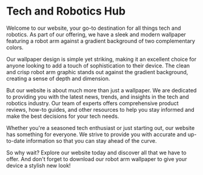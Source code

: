 <!--font:Montserrat-->

# Tech and Robotics Hub

Welcome to our website, your go-to destination for all things tech and robotics. As part of our offering, we have a sleek and modern wallpaper featuring a robot arm against a gradient background of two complementary colors.

Our wallpaper design is simple yet striking, making it an excellent choice for anyone looking to add a touch of sophistication to their device. The clean and crisp robot arm graphic stands out against the gradient background, creating a sense of depth and dimension.

But our website is about much more than just a wallpaper. We are dedicated to providing you with the latest news, trends, and insights in the tech and robotics industry. Our team of experts offers comprehensive product reviews, how-to guides, and other resources to help you stay informed and make the best decisions for your tech needs.

Whether you're a seasoned tech enthusiast or just starting out, our website has something for everyone. We strive to provide you with accurate and up-to-date information so that you can stay ahead of the curve.

So why wait? Explore our website today and discover all that we have to offer. And don't forget to download our robot arm wallpaper to give your device a stylish new look!

<!--

Write me markdown content of website with wallpaper:

"A wallpaper with a simple graphic of a robot arm, against a gradient background of two complementary colors."

The header of the page should not be copy of the text but rather a real content of the website which is using this wallpaper.


---


# Robo-Arm Wallpaper

Welcome to our website featuring a simple yet striking wallpaper of a robot arm against a gradient background of two complementary colors. This wallpaper is perfect for anyone who loves technology and robotics.

Our wallpaper features a sleek and modern design that will add a touch of sophistication to any device. The robot arm graphic is crisp and clean, making it stand out against the gradient background. The two complementary colors used in the gradient create a sense of depth and dimension, giving the wallpaper a dynamic feel.

Whether you're looking to update your desktop background or give your smartphone a fresh new look, our robo-arm wallpaper is the perfect choice. It's easy to download and install, and it's compatible with a wide range of devices.

So why wait? Download our robo-arm wallpaper today and take your device to the next level!


---


Heading should not include word "wallpaper". The website should not be about the wallpaper itself, wallpaper is just a related background, rewrite whole content.


---


# Welcome to Our Tech-Savvy Website

Our website is the perfect destination for anyone who loves technology and robotics. As a bonus, we offer a sleek and modern wallpaper featuring a robot arm against a gradient background of two complementary colors.

The design of our wallpaper is simple yet striking, making it an excellent choice for anyone looking to add a touch of sophistication to their device. The crisp and clean robot arm graphic stands out against the gradient background, creating a sense of depth and dimension.

But our website is about much more than just a wallpaper. We offer a wealth of information and resources on all things tech-related. From the latest news and trends in the industry to product reviews and how-to guides, we've got you covered.

Whether you're a seasoned tech enthusiast or just starting out, our website has something for everyone. Our team of experts is dedicated to providing you with accurate and up-to-date information, so you can stay informed and make the best decisions for your tech needs.

So why wait? Explore our website today and discover all that we have to offer. And don't forget to download our robot arm wallpaper to give your device a stylish new look!


---


Heading is too long, rewrite whole content.


---


Heading is too long, rewrite whole content.


---


# Tech and Robotics Hub

Welcome to our website, your go-to destination for all things tech and robotics. As part of our offering, we have a sleek and modern wallpaper featuring a robot arm against a gradient background of two complementary colors.

Our wallpaper design is simple yet striking, making it an excellent choice for anyone looking to add a touch of sophistication to their device. The clean and crisp robot arm graphic stands out against the gradient background, creating a sense of depth and dimension.

But our website is about much more than just a wallpaper. We are dedicated to providing you with the latest news, trends, and insights in the tech and robotics industry. Our team of experts offers comprehensive product reviews, how-to guides, and other resources to help you stay informed and make the best decisions for your tech needs.

Whether you're a seasoned tech enthusiast or just starting out, our website has something for everyone. We strive to provide you with accurate and up-to-date information so that you can stay ahead of the curve.

So why wait? Explore our website today and discover all that we have to offer. And don't forget to download our robot arm wallpaper to give your device a stylish new look!


---


Write me a Google font which is best fitting for the website.

Pick from the list:
- Poppins
- Roboto
- Dancing Script
- Open Sans
- Barlow Condensed
- Playfair Display
- Raleway
- Montserrat
- Orbitron
- Exo 2
- Great Vibes
- Lobster
- Futura
- Alegreya
- Inter
- IBM Plex Sans
- Lato


Write just the font name nothing else.


---


Montserrat

-->
